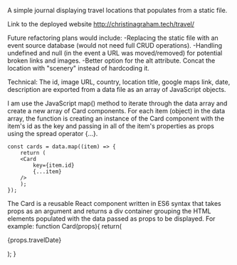 A simple journal displaying travel locations that populates from a static file.

Link to the deployed website http://christinagraham.tech/travel/

Future refactoring plans would include: 
    -Replacing the static file with an event source database (would not need full CRUD operations). 
    -Handling undefined and null (in the event a URL was moved/removed) for potential broken links and images.
    -Better option for the alt attribute. Concat the location with "scenery" instead of hardcoding it.

Technical:
The id, image URL, country, location title, google maps link, date, description are exported from a data file as an array of JavaScript objects.

I am use the JavaScript map() method to iterate through the data array and create a new array of Card components. For each item (object) in the data array, the function is creating an instance of the Card component with the item's id as the key and passing in all of the item's properties as props using the spread operator {...}.

    const cards = data.map((item) => {
        return (
        <Card
            key={item.id}
            {...item}
        />
        );
    });

The Card is a reusable React component written in ES6 syntax that takes props as an argument and returns a div container grouping the HTML elements populated with the data passed as props to be displayed. 
For example:
    function Card(props){
        return(
            <p className="date">{props.travelDate}</p>
        );
    }
   

